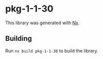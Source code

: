 # pkg-1-1-30

This library was generated with [Nx](https://nx.dev).

## Building

Run `nx build pkg-1-1-30` to build the library.
